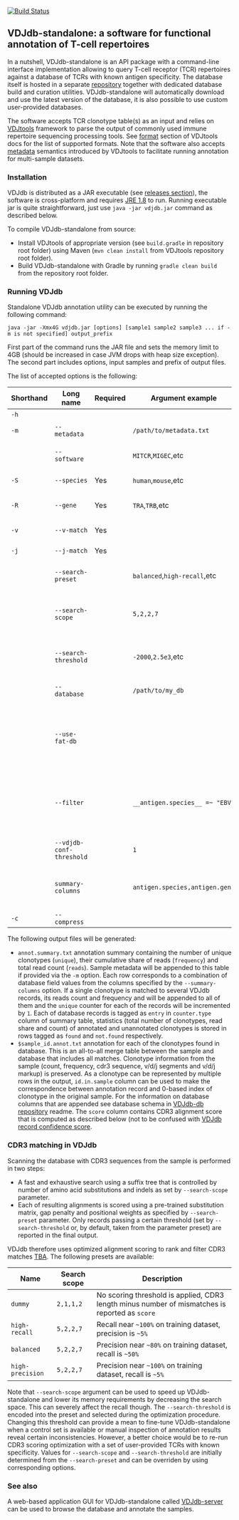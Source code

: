 [![Build Status](https://travis-ci.org/antigenomics/vdjdb-standalone.svg?branch=master)](https://travis-ci.org/antigenomics/vdjdb-standalone)

## VDJdb-standalone: a software for functional annotation of T-cell repertoires

In a nutshell, VDJdb-standalone is an API package with a command-line interface implementation allowing to query T-cell receptor (TCR) repertoires against a database of TCRs with known antigen specificity. The database itself is hosted in a separate [repository](https://github.com/antigenomics/vdjdb-db) together with dedicated database build and curation utilities. VDJdb-standalone will automatically download and use the latest version of the database, it is also possible to use custom user-provided databases.

The software accepts TCR clonotype table(s) as an input and relies on [VDJtools](http://vdjtools-doc.readthedocs.org/en/latest/index.html) framework to parse the output of commonly used immune repertoire sequencing processing tools. See [format](http://vdjtools-doc.readthedocs.org/en/latest/input.html) section of VDJtools docs for the list of supported formats. Note that the software also accepts [metadata](http://vdjtools-doc.readthedocs.org/en/latest/input.html#metadata) semantics introduced by VDJtools to facilitate running annotation for multi-sample datasets.

### Installation

VDJdb is distributed as a JAR executable (see [releases section](https://github.com/antigenomics/vdjdb/releases)), the software is cross-platform and requires [JRE 1.8](http://www.oracle.com/technetwork/java/javase/downloads/jre8-downloads-2133155.html) to run. Running executable jar is quite straightforward, just use ``java -jar vdjdb.jar`` command as described below.

To compile VDJdb-standalone from source: 
* Install VDJtools of appropriate version (see ``build.gradle`` in repository root folder) using Maven (``mvn clean install`` from VDJtools repository root folder).
* Build VDJdb-standalone with Gradle by running ``gradle clean build`` from the repository root folder.

### Running VDJdb

Standalone VDJdb annotation utility can be executed by running the following command:

```
java -jar -Xmx4G vdjdb.jar [options] [sample1 sample2 sample3 ... if -m is not specified] output_prefix
```

First part of the command runs the JAR file and sets the memory limit to 4GB (should be increased in case JVM drops with heap size exception). The second part includes options, input samples and prefix of output files.

The list of accepted options is the following:

| Shorthand | Long  name                 | Required | Argument example                 |  Description |
|-----------|----------------------------|----------|----------------------------------|--------------|
| ``-h``    |                            |          |                                  |  Display help message |
| ``-m``    | ``--metadata``             |          | ``/path/to/metadata.txt``        |  A [metadata](http://vdjtools-doc.readthedocs.org/en/latest/input.html#metadata) file, holding paths to samples and user-provided information. |
|           | ``--software``             |          | ``MITCR``,``MIGEC``,etc          |  Input RepSeq data format, see [formats supported for conversion](http://vdjtools-doc.readthedocs.io/en/latest/input.html#formats-supported-for-conversion). By default expects input in [VDJtools format](http://vdjtools-doc.readthedocs.io/en/latest/input.html#vdjtools-format).
| ``-S``    | ``--species``              | Yes      | ``human``,``mouse``,etc          |  Species name. All samples should belong to the same species, only one species is allowed. |
| ``-R``    | ``--gene``                 | Yes      | ``TRA``,``TRB``,etc              |  Name of the receptor gene. All samples should contain to the same receptor gene, only one gene is allowed. |
| ``-v``    | ``--v-match``              | Yes      |                                  |  Require Variable segment matching when searching the database. |
| ``-j``    | ``--j-match``              | Yes      |                                  |  Require Joining segment matching when searching the database. |
|           | ``--search-preset``        |          | ``balanced``,``high-recall``,etc |  Sets parameters for CDR3 match search and scoring according to specified preset. Default is ``balanced``. See **CDR3 matching** section below. |
|           | ``--search-scope``         |          | ``5,2,2,7``                      |  Initial parameters used to select CDR3 sequences from the database in s/i/d/m format: allowed number of substitutions (s), insertions (i), deletions (d) and the total number of mismatches (m). Depends on preset. |
|           | ``--search-threshold``     |          | ``-2000``,``2.5e3``,etc          |  Overrides CDR3 alignment score threshold. Score is computed according to scoring scheme (pre-optimized substitution matrix and gap penalty). Not applicable for 'dummy' preset. |
|           | ``--database``             |          | ``/path/to/my_db``               |  Path and prefix of an external database. Should point to files with '.txt', and '.meta.txt' suffices (the database itself and database metadata).|
|           | ``--use-fat-db``           |          |                                  |  In case running with a built-in database, will use full database version instead of slim one. Full database contains extended info on method used to identify a given specific TCR and sample source, but has a higher degree of redundancy (several identical TCR:pMHC pairs from different publications, etc) that can complicate post-analysis |
|           | ``--filter``               |          | ``__antigen.species__ =~ "EBV"`` |  Logical filter expresstion that will be evaluated for database columns. Supports Java/Groovy syntax, Regex, .contains(), .startsWith(), etc. Parst of the expression marked with double underscore (``__``) will be subsituted with corresponding values from database rows. Those parts should be named exactly as columns in the database |
|           | ``--vdjdb-conf-threshold`` |          | ``1``                            |  VDJdb confidence level threshold, from ``0`` (lowest) to ``3`` (highest), default is ``1``. See [database readme](https://github.com/antigenomics/vdjdb-db) for details on VDJdb confidence scoring procedure |
|           | ``summary-columns``        |          | ``antigen.species,antigen.gene`` |  Table columns for which a summary output is provided for each sample, see [VDJdb specification](https://github.com/antigenomics/vdjdb-db#database-specification) and database metadata file for more information on available columns. Default is ``mhc.class,mhc.a,mhc.b,antigen.species,antigen.gene``|
| ``-c``    | ``--compress``             |          |                                  |  Compress sample-level summary output with GZIP. |

The following output files will be generated:

* ``annot.summary.txt`` annotation summary containing the number of unique clonotypes (``unique``), their cumulative share of reads (``frequency``) and total read count (``reads``). Sample metadata will be appended to this table if provided via the ``-m`` option. Each row corresponds to a combination of database field values from the columns specified by the ``--summary-columns`` option. If a single clonotype is matched to several VDJdb records, its reads count and frequency and will be appended to all of them and the ``unique`` counter for each of the records will be incremented by ``1``. Each of database records is tagged as ``entry`` in ``counter.type`` column of summary table, statistics (total number of clonotypes, read share and count) of annotated and unannotated clonotypes is stored in rows tagged as ``found`` and ``not.found`` respectively.
* ``$sample_id.annot.txt`` annotation for each of the clonotypes found in database. This is an all-to-all merge table between the sample and database that includes all matches. Clonotype information from the sample (count, frequency, cdr3 sequence, v/d/j segments and v/d/j markup) is preserved. As a clonotype can be represented by multiple rows in the output, ``id.in.sample`` column can be used to make the correspondence between annotation record and 0-based index of clonotype in the original sample. For the information on database columns that are appended see database schema in [VDJdb-db repository](https://github.com/antigenomics/vdjdb-db) readme. The ``score`` column contains CDR3 alignment score that is computed as described below (not to be confused with [VDJdb record confidence score](https://github.com/antigenomics/vdjdb-db#vdjdb-scoring).

### CDR3 matching in VDJdb

Scanning the database with CDR3 sequences from the sample is performed in two steps:

* A fast and exhaustive search using a suffix tree that is controlled by number of amino acid substitutions and indels as set by ``--search-scope`` parameter.
* Each of resulting alignments is scored using a pre-trained substitution matrix, gap penalty and positional weights as specified by ``--search-preset`` parameter. Only records passing a certain threshold (set by ``--search-threshold`` or, by default, taken from the parameter preset) are reported in the final output.

VDJdb therefore uses optimized alignment scoring to rank and filter CDR3 matches [TBA](https://en.wikipedia.org/wiki/To_be_announced). The following presets are available:

Name               | Search scope | Description
-------------------|--------------|-------------------------------------------------------------------------------------------------
``dummy``          | ``2,1,1,2``  | No scoring threshold is applied, CDR3 length minus number of mismatches is reported as ``score``
``high-recall``    | ``5,2,2,7``  | Recall near ``~100%`` on training dataset, precision is ``~5%``
``balanced``       | ``5,2,2,7``  | Precision near ``~80%`` on training dataset, recall is ``~50%``
``high-precision`` | ``5,2,2,7``  | Precision near ``~100%`` on training dataset, recall is ``~5%``

Note that ``--search-scope`` argument can be used to speed up VDJdb-standalone and lower its memory requirements by decreasing the search space. This can severely affect the recall though.
The ``--search-threshold`` is encoded into the preset and selected during the optimization procedure. Changing this threshold can provide a mean to fine-tune VDJdb-standalone when a control set is available or manual inspection of annotation results reveal certain inconsistencies. However, a better choice would be to re-run CDR3 scoring optimization with a set of user-provided TCRs with known specificity.
Values for ``--search-scope`` and ``--search-threshold`` are initially determined from the ``--search-preset`` and can be overriden by using corresponding options.

### See also

A web-based application GUI for VDJdb-standalone called [VDJdb-server](https://github.com/antigenomics/vdjdb-server) can be used to browse the database and annotate the samples.